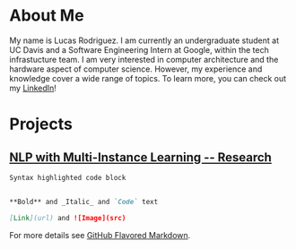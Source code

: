# About Me
My name is Lucas Rodriguez. I am currently an undergraduate student at UC Davis and a Software Engineering Intern at Google, within the tech infrastucture team. I am very interested in computer architecture and the hardware aspect of computer science. However, my experience and knowledge cover a wide range of topics. To learn more, you can check out my [LinkedIn](https://www.linkedin.com/in/lucrod/)!

# Projects

## [NLP with Multi-Instance Learning -- Research](./nlp-mil.md)



```markdown
Syntax highlighted code block


**Bold** and _Italic_ and `Code` text

[Link](url) and ![Image](src)
```

For more details see [GitHub Flavored Markdown](https://guides.github.com/features/mastering-markdown/).
